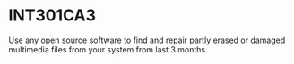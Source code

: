 # INT301CA3
Use any open source software to find and repair partly erased or damaged multimedia files from your system from last 3 months.
